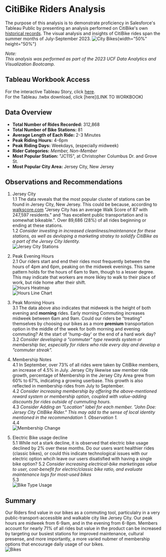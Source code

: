 # CitiBike Riders Analysis

The purpose of this analysis is to demonstrate proficiency in Salesforce's Tableau Public by presenting an analysis performed on CitiBike's own [historical records](https://s3.amazonaws.com/tripdata/index.html). The visual analysis and insights of CitiBike rides span the summer months of July-September 2023. ![City Bikes](images/citi_bikes.jpg){width="50%" height="50%"}

*Note:*<br>
*This analysis was performed as part of the 2023 UCF Data Analytics and Visualization Bootcamp.*

## Tableau Workbook Access
For the interactive Tableau Story, click [here](https://public.tableau.com/app/profile/nathan.andrew.tompkins/viz/CitiBike2_16981002014400/Story1?publish=yes).
<br>
For the Tableau .twbx download, click [here](LINK TO WORKBOOK)

## Data Overview
- **Total Number of Rides Recorded:** 312,868
- **Total Number of Bike Stations:** 81
- **Average Length of Each Ride:** 2-3 Minutes 
- **Peak Riding Hours:** 4-6pm
- **Peak Riding Days:** Weekdays, (especially midweek)
- **Rider Categories:** *Member, Non-Member*
- **Most Popular Station:** "JC115", at Christopher Columbus Dr. and Grove St.
- **Most Popular City Area:** Jersey City, New Jersey

## Observations and Recommendations
1. Jersey City<br>
  1.1 The data reveals that the most popular cluster of stations can be found in Jersey City, New Jersey. This could be because, according to [walkscore.com](https://www.walkscore.com/NJ/Jersey_City) "Jersey City has an average Walk Score of 87 with 247,597 residents." and "has excellent public transportation and is somewhat bikeable.". Over 89,686 (28%) of all rides beginning or ending at these stations.<br>
  1.2 *Consider investing in increased cleanliness/maintenance for these stations, as well as devloping a marketing stratey to solidify CitiBike as a part of the Jersey City Identity.* <br>
  ![Jersey City Stations](images/jersey_city.png)<br>

2. Peak Evening Hours<br> 
  2.1 Our riders start and end their rides most frequently between the hours of 4pm and 6pm, peaking on the midweek evenings. This same pattern holds for the hours of 6am to 9am, though to a lesser degree. This may indicate that workers are more likley to walk to their place of work, but ride home after their shift. <br>
  ![Hours Heatmap](images/peak_hours.png) <br>
  ![Hours Line Chart](images/peak_hours_line.png) <br>

3. Peak Morning Hours <br> 
  3.1 The data above also indicates that midweek is the height of both evening and **morning** rides. Early morning Commuting increases midweek between 6am and 9am. Could our riders be "treating" themselves by choosing our bikes as a more **premium** transportation option in the middle of the week for both morning and evening commuting? At the start of 'hump-day' or the end of a hard work day?<br>
  3.2 *Consider developing a "commuter" type rewards system or membership tier, especially for riders who ride every day and develop a "commuter streak".* <br>

4. Membership Notes<br>
  4.1 In September, over 73% of all rides were taken by CitiBike members, an increase of 4.5% in July. Jersey City likewise saw member ride growth, percentage of Membership in the Jersey City Area grew from 60% to 67%, indicating a growing userbase. This growth is also reflected in membership rides from July to September.<br>
  4.2 *Consider increasing membership by offering the above-mentioned reward system or membership option, coupled with value-adding discounts for rides outside of cummuting hours.* <br>
  4.3 *Consider Adding an "Location" label for each member. "John Doe: Jersey City CitiBike Rider." This may add to the sense of local identity mentioned in the recommendation 1. Observation 1.* <br>
  4.4 <br> ![Membership Change](images/membership_change.png)<br>

5. Electric Bike usage decline<br>
  5.1 While not a stark decline, it is observed that electric bike usage declined by 2% over these months. Do our users want healthier rides (classic bikes), or could this indicate technological issues with our electric option whcih leave our users disatisfied with having a single bike option?
  5.2 *Consider increasing electrical-bike marketingas value to user, cost-benefit for electric/classic bike ratio, and evaluate maintenance logs for most-used bikes* <br>
  5.3 <br>
  ![Bike Type Usage](images/bike_type_perc.png)<br>

## Summary
Our Riders find value in our bikes as a commuting tool, particulalry in a very public-transport-accessible and walkable city like Jersey City. Our peak hours are midweek from 6-9am, and in the evening from 6-8pm. Members account for nearly 71% of all rides but value in the product can be increased by targeting our busiest stations for improved maintenance, cultural presense, and more importantly, a more varied nubmer of membership options that encourage daily usage of our bikes. <br>
  ![Bikes](images/sunset_bike.png)<br>
